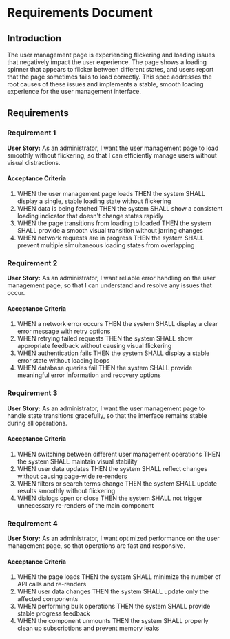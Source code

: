 # Requirements Document

## Introduction

The user management page is experiencing flickering and loading issues that negatively impact the user experience. The page shows a loading spinner that appears to flicker between different states, and users report that the page sometimes fails to load correctly. This spec addresses the root causes of these issues and implements a stable, smooth loading experience for the user management interface.

## Requirements

### Requirement 1

**User Story:** As an administrator, I want the user management page to load smoothly without flickering, so that I can efficiently manage users without visual distractions.

#### Acceptance Criteria

1. WHEN the user management page loads THEN the system SHALL display a single, stable loading state without flickering
2. WHEN data is being fetched THEN the system SHALL show a consistent loading indicator that doesn't change states rapidly
3. WHEN the page transitions from loading to loaded THEN the system SHALL provide a smooth visual transition without jarring changes
4. WHEN network requests are in progress THEN the system SHALL prevent multiple simultaneous loading states from overlapping

### Requirement 2

**User Story:** As an administrator, I want reliable error handling on the user management page, so that I can understand and resolve any issues that occur.

#### Acceptance Criteria

1. WHEN a network error occurs THEN the system SHALL display a clear error message with retry options
2. WHEN retrying failed requests THEN the system SHALL show appropriate feedback without causing visual flickering
3. WHEN authentication fails THEN the system SHALL display a stable error state without loading loops
4. WHEN database queries fail THEN the system SHALL provide meaningful error information and recovery options

### Requirement 3

**User Story:** As an administrator, I want the user management page to handle state transitions gracefully, so that the interface remains stable during all operations.

#### Acceptance Criteria

1. WHEN switching between different user management operations THEN the system SHALL maintain visual stability
2. WHEN user data updates THEN the system SHALL reflect changes without causing page-wide re-renders
3. WHEN filters or search terms change THEN the system SHALL update results smoothly without flickering
4. WHEN dialogs open or close THEN the system SHALL not trigger unnecessary re-renders of the main component

### Requirement 4

**User Story:** As an administrator, I want optimized performance on the user management page, so that operations are fast and responsive.

#### Acceptance Criteria

1. WHEN the page loads THEN the system SHALL minimize the number of API calls and re-renders
2. WHEN user data changes THEN the system SHALL update only the affected components
3. WHEN performing bulk operations THEN the system SHALL provide stable progress feedback
4. WHEN the component unmounts THEN the system SHALL properly clean up subscriptions and prevent memory leaks